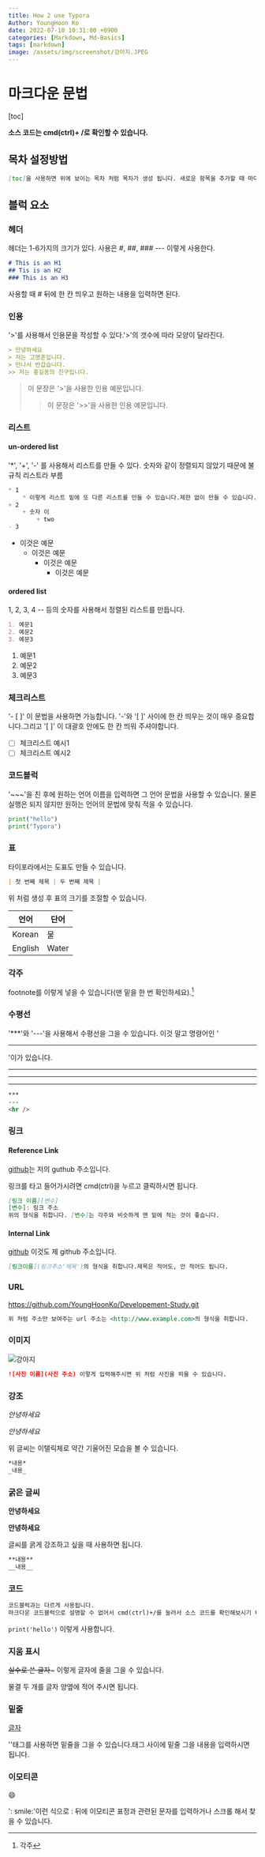 ```yaml
---
title: How 2 use Typora
Author: YoungHoon Ko
date: 2022-07-10 10:31:00 +0900
categories: [Markdown, Md-Basics]
tags: [markdown]
image: /assets/img/screenshot/강아지.JPEG
---
```


# 마크다운 문법

[toc]

**소스 코드는 cmd(ctrl)+ /로 확인할 수 있습니다.**

## 목차 설정방법

~~~markdown
[toc]을 사용하면 위에 보이는 목차 처럼 목차가 생성 됩니다. 새로운 항목을 추가할 때 마다 목차가 갱신되어 실시간으로 확인할 수 있습니다.
~~~

## 블럭 요소

### 헤더

헤더는 1-6가지의 크기가 있다. 사용은 #, ##, ### --- 이렇게 사용한다.

~~~markdown
# This is an H1
## Tis is an H2
### This is an H3
~~~

사용할 때 # 뒤에 한 칸 띄우고 원하는 내용을 입력하면 된다.

### 인용

'>'를 사용해서 인용문을 작성할 수 있다.'>'의 갯수에 따라 모양이 달라진다.

~~~markdown
> 안녕하세요
> 저는 고영훈입니다.
> 만나서 반갑습니다.
>> 저는 홍길동의 친구입니다.
~~~

> 이 문장은 '>'을 사용한 인용 예문입니다.
>
> > 이 문장은 '>>'을 사용한 인용 예문입니다.



### 리스트

#### un-ordered list

'*', '+', '-' 를 사용해서 리스트를 만들 수 있다. 숫자와 같이 정렬되지 않았기 때문에 불규칙 리스트라 부름

~~~markdown
* 1
	* 이렇게 리스트 밑에 또 다른 리스트를 만들 수 있습니다.제한 없이 만들 수 있습니다.
+ 2
	+ 숫자 이
		+ two
- 3

~~~

* 이것은 예문
  * 이것은 예문
    * 이것은 예문
      * 이것은 예문

#### ordered list

1, 2, 3, 4 -- 등의 숫자를 사용해서 정렬된 리스트를 만듭니다.

~~~ markdown
1. 예문1
2. 예문2
3. 예문3
~~~

1. 예문1
2. 예문2
3. 예문3

### 체크리스트

'- [ ]' 이 문법을 사용하면 가능합니다. '-'와 '[ ]' 사이에 한 칸 띄우는 것이 매우 중요합니다.그리고 '[ ]' 이 대괄호 안에도 한 칸 띄워 주셔야합니다.

- [ ] 체크리스트 예시1
- [ ] 체크리스트 예시2

### 코드블럭

'~~~'을 친 후에 원하는 언어 이름을 입력하면 그 언어 문법을 사용할 수 있습니다. 물론 실행은 되지 않지만  원하는 언어의 문법에 맞춰 적을 수 있습니다.

~~~python
print("hello")
print("Typora")
~~~

### 표

타이포라에서는 도표도 만들 수 있습니다.

~~~markdown
| 첫 번째 제목 | 두 번째 제목 |
~~~

위 처럼 생성 후 표의 크기를 조절할 수 있습니다.

| 언어    | 단어  |
| ------- | ----- |
| Korean  | 물    |
| English | Water |



### 각주

footnote를 이렇게 넣을 수 있습니다(맨 밑을 한 번 확인하세요).[^footnote]

### 수평선

'***'와 '---'을 사용해서 수평선을 그을 수 있습니다. 이것 말고 명령어인 '<hr/>'이가 있습니다.

***

---

<hr/>

~~~markdown
***
---
<hr />
~~~

### 링크

#### Reference Link

[github][id]는 저의 guthub 주소입니다.

링크를 타고 들어가시려면 cmd(ctrl)을 누르고 클릭하시면 됩니다.

~~~markdown
[링크 이름][변수]
[변수]: 링크 주소
위의 형식을 취합니다. [변수]는 각주와 비슷하게 맨 밑에 적는 것이 좋습니다.
~~~



#### Internal Link

[github](https://github.com/YoungHoonKo/Developement-Study.git '깃허브') 이것도 제 github 주소입니다.

~~~markdown
[링크이름](링크주소'제목')의 형식을 취합니다.제목은 적어도, 안 적어도 됩니다.
~~~

### URL

<https://github.com/YoungHoonKo/Developement-Study.git>

~~~markdown
위 처럼 주소만 보여주는 url 주소는 <http://www.example.com>의 형식을 취합니다.
~~~

### 이미지

![강아지](/assets/img/screenshot/강아지.JPEG)

~~~markdown
![사진 이름](사진 주소) 이렇게 입력해주시면 위 처럼 사진을 띄울 수 있습니다.
~~~

### 강조

*안녕하세요*

_안녕하세요_

위 글씨는 이탤릭체로 약간 기울어진 모습을 볼 수 있습니다.

~~~markdown
*내용*
_내용_
~~~

### 굵은 글씨

**안녕하세요**

__안녕하세요__

글씨를 굵게 강조하고 싶을 때 사용하면 됩니다.

~~~markdown
**내용**
__내용__
~~~

### 코드

~~~markdown
코드블럭과는 다르게 사용됩니다.
마크다운 코드블럭으로 설명할 수 없어서 cmd(ctrl)+/를 눌러서 소스 코드를 확인해보시기 바랍니다.
~~~

`print('hello')` 이렇게 사용합니다.

### 지움 표시

~~실수로 쓴 글자~~~ 이렇게 글자에 줄을 그을 수 있습니다.

물결 두 개를 글자 양옆에 적어 주시면 됩니다.

### 밑줄

<u>글자</u>

 '<u></u>'태그를 사용하면 밑줄을 그을 수 있습니다.태그 사이에 밑줄 그을 내용을 입력하시면 됩니다.

### 이모티콘

:smile: 

': smile:'이런 식으로 : 뒤에 이모티콘 표정과 관련된 문자를 입력하거나 스크롤 해서 찾을 수 있습니다.



[^footnote]: 각주

[id]: https://github.com/YoungHoonKo	"깃허브 주소"